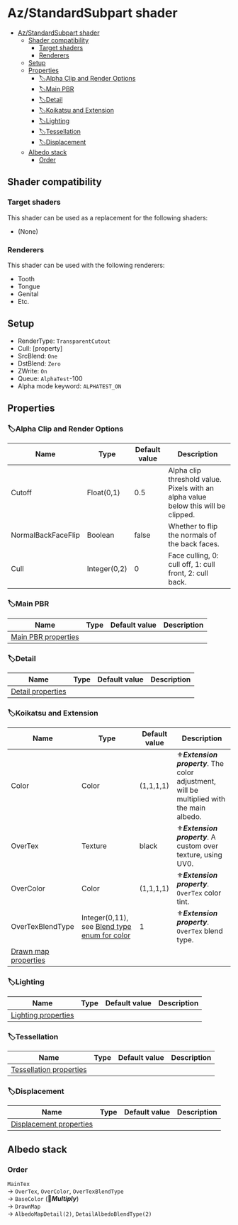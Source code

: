 # Az/StandardSubpart shader

- [Az/StandardSubpart shader](#azstandardsubpart-shader)
  - [Shader compatibility](#shader-compatibility)
    - [Target shaders](#target-shaders)
    - [Renderers](#renderers)
  - [Setup](#setup)
  - [Properties](#properties)
    - [🏷️Alpha Clip and Render Options](#️alpha-clip-and-render-options)
    - [🏷️Main PBR](#️main-pbr)
    - [🏷️Detail](#️detail)
    - [🏷️Koikatsu and Extension](#️koikatsu-and-extension)
    - [🏷️Lighting](#️lighting)
    - [🏷️Tessellation](#️tessellation)
    - [🏷️Displacement](#️displacement)
  - [Albedo stack](#albedo-stack)
    - [Order](#order)

## Shader compatibility
### Target shaders
This shader can be used as a replacement for the following shaders:
- (None)

### Renderers
This shader can be used with the following renderers:
- Tooth
- Tongue
- Genital
- Etc.

## Setup
- RenderType: `TransparentCutout`
- Cull: [property]
- SrcBlend: `One`
- DstBlend: `Zero`
- ZWrite: `On`
- Queue: `AlphaTest`-100
- Alpha mode keyword: `ALPHATEST_ON`

## Properties
### 🏷️Alpha Clip and Render Options
| Name               | Type         | Default value | Description                                                                        |
| ------------------ | ------------ | ------------- | ---------------------------------------------------------------------------------- |
| Cutoff             | Float(0,1)   | 0.5           | Alpha clip threshold value. Pixels with an alpha value below this will be clipped. |
| NormalBackFaceFlip | Boolean      | false         | Whether to flip the normals of the back faces.                                     |
| Cull               | Integer(0,2) | 0             | Face culling, 0: cull off, 1: cull front, 2: cull back.                            |

### 🏷️Main PBR
| Name                                          | Type | Default value | Description |
| --------------------------------------------- | ---- | ------------- | ----------- |
| [Main PBR properties](main_pbr_properties.md) |      |               |             |

### 🏷️Detail            
| Name                                      | Type | Default value | Description |
| ----------------------------------------- | ---- | ------------- | ----------- |
| [Detail properties](detail_properties.md) |      |               |             |

### 🏷️Koikatsu and Extension
| Name                                            | Type                                                                                    | Default value | Description                                                                               |
| ----------------------------------------------- | --------------------------------------------------------------------------------------- | ------------- | ----------------------------------------------------------------------------------------- |
| Color                                           | Color                                                                                   | (1,1,1,1)     | ⚜️***Extension property***. The color adjustment, will be multiplied with the main albedo. |
| OverTex                                         | Texture                                                                                 | black         | ⚜️***Extension property***. A custom over texture, using UV0.                              |
| OverColor                                       | Color                                                                                   | (1,1,1,1)     | ⚜️***Extension property***. `OverTex` color tint.                                          |
| OverTexBlendType                                | Integer(0,11), see [Blend type enum for color](blend_type.md#blend-type-enum-for-color) | 1             | ⚜️***Extension property***. `OverTex` blend type.                                          |
| [Drawn map properties](drawn_map_properties.md) |                                                                                         |               |                                                                                           |

### 🏷️Lighting
| Name                                          | Type | Default value | Description |
| --------------------------------------------- | ---- | ------------- | ----------- |
| [Lighting properties](lighting_properties.md) |      |               |             |

### 🏷️Tessellation
| Name                                                  | Type | Default value | Description |
| ----------------------------------------------------- | ---- | ------------- | ----------- |
| [Tessellation properties](tessellation_properties.md) |      |               |             |

### 🏷️Displacement
| Name                                                  | Type | Default value | Description |
| ----------------------------------------------------- | ---- | ------------- | ----------- |
| [Displacement properties](displacement_properties.md) |      |               |             |

## Albedo stack 
### Order
`MainTex`  
-> `OverTex`, `OverColor`, `OverTexBlendType`   
-> `BaseColor` (🌈***Multiply***)  
-> `DrawnMap`  
-> `AlbedoMapDetail(2)`, `DetailAlbedoBlendType(2)`
